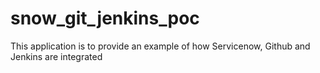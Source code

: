 # snow_git_jenkins_poc
This application is to provide an example of how Servicenow, Github and Jenkins are integrated
